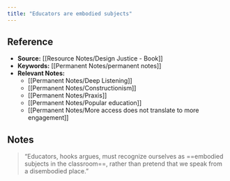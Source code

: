 ```yaml
---
title: "Educators are embodied subjects"
---
```

## Reference
- **Source:** [[Resource Notes/Design Justice - Book]]
- **Keywords:** [[Permanent Notes/permanent notes]]
- **Relevant Notes:** 
	- [[Permanent Notes/Deep Listening]]
	- [[Permanent Notes/Constructionism]]
	- [[Permanent Notes/Praxis]]
	- [[Permanent Notes/Popular education]]
	- [[Permanent Notes/More access does not translate to more engagement]]
## Notes
> “Educators, hooks argues, must recognize ourselves as ==embodied subjects in the classroom==, rather than pretend that we speak from a disembodied place.”